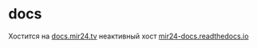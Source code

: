 # docs

Хостится на [docs.mir24.tv](https://docs.mir24.tv/docs/mir24-docs/ru/master/)
неактивный хост  [mir24-docs.readthedocs.io](https://mir24-docs.readthedocs.io/ru/latest/)

